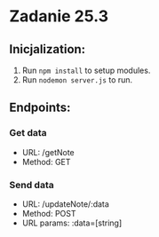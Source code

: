 # Zadanie 25.3

## Inicjalization: 
1. Run `npm install` to setup modules.
2. Run `nodemon server.js` to run.

## Endpoints: 

### Get data
* URL:  /getNote
* Method: GET

### Send data
* URL: /updateNote/:data
* Method: POST 
* URL params: :data=[string]
